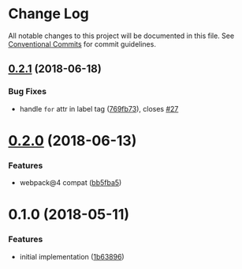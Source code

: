 # Change Log

All notable changes to this project will be documented in this file.
See [Conventional Commits](https://conventionalcommits.org) for commit guidelines.

<a name="0.2.1"></a>
## [0.2.1](https://github.com/kisenka/svg-mixer/compare/svg-mixer-test@0.2.0...svg-mixer-test@0.2.1) (2018-06-18)


### Bug Fixes

* handle `for` attr in label tag ([769fb73](https://github.com/kisenka/svg-mixer/commit/769fb73)), closes [#27](https://github.com/kisenka/svg-mixer/issues/27)




<a name="0.2.0"></a>
# [0.2.0](https://github.com/kisenka/svg-mixer/compare/svg-mixer-test@0.1.0...svg-mixer-test@0.2.0) (2018-06-13)


### Features

* webpack@4 compat ([bb5fba5](https://github.com/kisenka/svg-mixer/commit/bb5fba5))




<a name="0.1.0"></a>
# 0.1.0 (2018-05-11)


### Features

* initial implementation ([1b63896](https://github.com/kisenka/svg-mixer/commit/1b63896))
